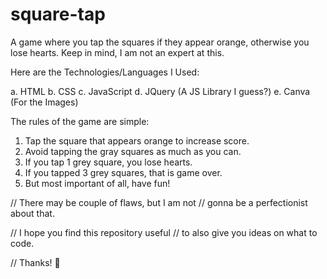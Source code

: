 # square-tap

A game where you tap the squares if they appear orange, otherwise you lose hearts.
Keep in mind, I am not an expert at this. 


Here are the Technologies/Languages I Used:

a. HTML
b. CSS
c. JavaScript 
d. JQuery (A JS Library I guess?)
e. Canva (For the Images)


The rules of the game are simple:

1. Tap the square that appears orange to increase score.
2. Avoid tapping the gray squares as much as you can.
3. If you tap 1 grey square, you lose hearts.
4. If you tapped 3 grey squares, that is game over.
5. But most important of all, have fun!


// There may be couple of flaws, but I am not
// gonna be a perfectionist about that.

// I hope you find this repository useful
// to also give you ideas on what to code.


// Thanks! 🙂
